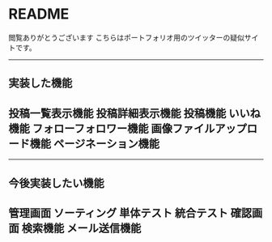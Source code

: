 # README

閲覧ありがとうございます
こちらはポートフォリオ用のツイッターの疑似サイトです。




-------------------
実装した機能
------------------
投稿一覧表示機能
投稿詳細表示機能
投稿機能
いいね機能
フォローフォロワー機能
画像ファイルアップロード機能
ページネーション機能
-------------------


-------------------
今後実装したい機能
-------------------
管理画面
ソーティング
単体テスト
統合テスト
確認画面
検索機能
メール送信機能
--------------------